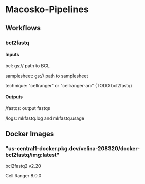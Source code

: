 # Macosko-Pipelines

## Workflows

### bcl2fastq

#### Inputs

bcl: gs:// path to BCL

samplesheet: gs:// path to samplesheet

technique: "cellranger" or "cellranger-arc" (TODO bcl2fastq)

#### Outputs

/fastqs: output fastqs

/logs: mkfastq.log and mkfastq.usage

## Docker Images
### "us-central1-docker.pkg.dev/velina-208320/docker-bcl2fastq/img:latest"
bcl2fastq2 v2.20

Cell Ranger 8.0.0
